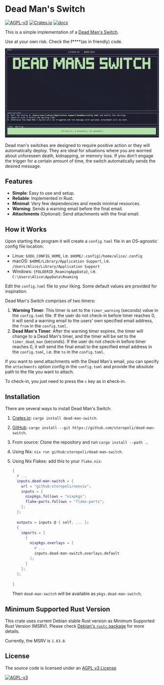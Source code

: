 # Dead Man's Switch

[![AGPL-v3](https://img.shields.io/badge/License-AGPL&nbsp;v3-lightgrey.svg)](https://opensource.org/license/agpl-v3/)
[![Crates.io](https://img.shields.io/crates/v/dead-man-switch)](https://crates.io/crates/dead-man-switch)
[![docs](https://img.shields.io/crates/v/dead-man-switch?color=yellow&label=docs)](https://docs.rs/dead-man-switch)

This is a simple implementation of a
[Dead Man's Switch](https://en.wikipedia.org/wiki/Dead_man%27s_switch).

Use at your own risk.
Check the f****(as in friendly) code.

![screenshot](https://github.com/storopoli/dead-man-switch/raw/main/screenshot.png)

Dead man's switches are designed to require positive action
or they will automatically deploy.
They are ideal for situations where you are worried about unforeseen death,
kidnapping, or memory loss.
If you don’t engage the trigger for a certain amount of time,
the switch automatically sends the desired message.

## Features

- **Simple**: Easy to use and setup.
- **Reliable**: Implemented in Rust.
- **Minimal**: Very few dependencies and needs minimal resources.
- **Warning**: Sends a warning email before the final email.
- **Attachments** (Optional): Send attachments with the final email.

## How it Works

Upon starting the program it will create a `config.toml` file in an OS-agnostic
config file location:

- Linux: `$XDG_CONFIG_HOME`, i.e. `$HOME/.config|/home/alice/.config`
- macOS: `$HOME/Library/Application Support`, i.e. `/Users/Alice/Library/Application Support`
- Windows: `{FOLDERID_RoamingAppData}`, i.e. `C:\Users\Alice\AppData\Roaming`

Edit the `config.toml` file to your liking.
Some default values are provided for inspiration.

Dead Man's Switch comprises of two timers:

1. **Warning Timer**: This timer is set to the `timer_warning` (seconds) value
   in the `config.toml` file.
   If the user do not check-in before timer reaches 0,
   it will send a warning email to the users' own specified email address,
   the `from` in the `config.toml`.
1. **Dead Man's Timer**: After the warning timer expires, the timer will change
   to a Dead Man's timer, and the timer will be set to the `timer_dead_man` (seconds).
   If the user do not check-in before timer reaches 0,
   it will send the final email to the specified email address in the `config.toml`,
   i.e. the `to` in the `config.toml`.

If you want to send attachments with the Dead Man's email,
you can specify the `attachments` option config in the `config.toml`
and provide the _absolute_ path to the file you want to attach.

To check-in, you just need to press the `c` key as in **c**heck-in.

## Installation

There are several ways to install Dead Man's Switch:

1. [Crates.io](https://crates.io/crates/dead-man-switch): `cargo install dead-man-switch`.
1. [GitHub](https://github.com/storopoli/dead-man-switch): `cargo install --git https://github.com/storopoli/dead-man-switch`.
1. From source: Clone the repository and run `cargo install --path .`.
1. Using Nix: `nix run github:storopoli/dead-man-switch`.
1. Using Nix Flakes: add this to your `flake.nix`:

   ```nix
   {
     # ...
     inputs.dead-man-switch = {
       url = "github:storopoli/neovix";
       inputs = {
         nixpkgs.follows = "nixpkgs";
         flake-parts.follows = "flake-parts";
       };
     };

     outputs = inputs @ { self, ... }:
     {
       imports = [
         {
           nixpkgs.overlays = [
             # ...
             inputs.dead-man-switch.overlays.default
           ];
         }
       ];
     };

   }
   ```

   Then `dead-man-switch` will be available as `pkgs.dead-man-switch`;

## Minimum Supported Rust Version

This crate uses current Debian stable Rust version as Minimum Supported Rust
Version (MSRV).
Please check [Debian's `rustc` package](https://packages.debian.org/search?keywords=rustc)
for more details.

Currently, the MSRV is `1.63.0`.

## License

The source code is licensed under an
[AGPL v3 License](https://opensource.org/license/agpl-v3/)

[![AGPL-v3](https://upload.wikimedia.org/wikipedia/commons/thumb/0/06/AGPLv3_Logo.svg/320px-AGPLv3_Logo.svg.png)](https://opensource.org/license/agpl-v3/)
